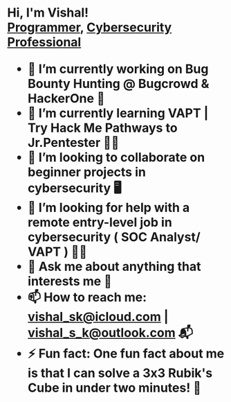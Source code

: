 <link href="https://fonts.googleapis.com/icon?family=Material+Icons" rel="stylesheet">

<h1>Hi, I'm Vishal! <br/> <a href="https://github.com/vishal-s-k">Programmer</a>, <a href="https://www.linkedin.com/in/vishal-s-k/">Cybersecurity Professional</a> 


- 🔭 I’m currently working on Bug Bounty Hunting @ Bugcrowd & HackerOne 🤑
- 🌱 I’m currently learning VAPT | Try Hack Me Pathways to Jr.Pentester 👨‍🎓
- 👯 I’m looking to collaborate on beginner projects in cybersecurity 🖥️
- 🤔 I’m looking for help with a remote entry-level job in cybersecurity ( SOC Analyst/ VAPT ) 🧑‍💼
- 💬 Ask me about anything that interests me 🤠
- 📫 How to reach me: vishal_sk@icloud.com | vishal_s_k@outlook.com 📬
- ⚡ Fun fact: One fun fact about me is that I can solve a 3x3 Rubik's Cube in under two minutes! 🧊


<!--<h2>👨‍💻 Software Development Projects:</h2>

- <b>Social Media Webapp with Python (AlgoExpert)</b>
  - [Full Stack Web Development](https://github.com/vishal-s-k/social)
  
<h2>👨‍💻 Cybersecurity Projects:</h2>

- <b>Pentesting Automation</b>
  - [Pentester](https://github.com/vishal-s-k/social)
  <br> -->
<!--
<h2>📺 Popular YouTube Videos</h2>

- [How to get into Cybersecurity Starting From Zero](https://www.youtube.com/watch?v=a83ASGn_V_s)
- [A Day in the Life of a Cybersecurity Anayst](https://www.youtube.com/watch?v=uHy3oM7NnoU)
- [How to Create a KeyLogger (C#)](https://www.youtube.com/watch?v=N-L9hklSlNk)
- [Ransomware Demonstration (C#)](https://www.youtube.com/watch?v=OfvdQeh79s0)
- [Is WGU Legit?](https://www.youtube.com/watch?v=E2MwRWxDBkA)
-->

<!--<h2> 🤳 Connect with me:</h2>
  


[<img align="left" alt="Vishal_SK | YouTube" color="white" width="22px" src="https://cdn.jsdelivr.net/npm/simple-icons@v3/icons/youtube.svg" />][youtube]
[<img align="left" alt="Vishal_SK | Twitter" width="22px" src="https://cdn.jsdelivr.net/npm/simple-icons@v3/icons/twitter.svg" />][twitter]
[<img align="left" alt="Vishal_SK | LinkedIn" width="22px" src="https://cdn.jsdelivr.net/npm/simple-icons@v3/icons/linkedin.svg" />][linkedin]
[<img align="left" alt="Vishal_SK | Instagram" width="22px" src="https://cdn.jsdelivr.net/npm/simple-icons@v3/icons/instagram.svg" />][instagram]

[twitter]: https://twitter.com/_Vishal_S_K
[youtube]: https://www.youtube.com/@vishalcruze29
[instagram]: https://www.instagram.com/_vishal_sk/
[linkedin]: https://www.linkedin.com/in/vishal-s-k/

